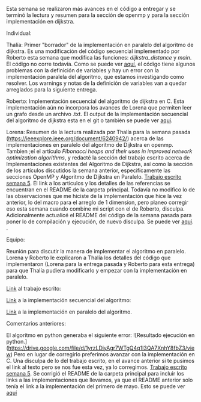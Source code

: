 Esta semana se realizaron más avances en el código a entregar y se terminó la lectura y resumen para la sección de openmp y para la sección implementación en dijkstra.

Individual:

Thalía: Primer "borrador" de la implementación en paralelo del algoritmo de dijkstra. Es una modificación del código secuencial implementado por Roberto esta semana que modifica las funciones: *dijkstra_distance* y *main*. El código no corre todavía. Como se puede ver [aquí](https://drive.google.com/file/d/1JfkdBlnN32Af7yez1DwlN8EP5xzlBhrD/view?usp=sharing), el código tiene algunos problemas con la definición de variables y hay un error con la implementación paralela del algoritmo, que estamos investigando como resolver. Los warnings y notas de la definición de variables van a quedar arreglados para la siguiente entrega.

Roberto: Implementación secuencial del algoritmo de dijkstra en C. Esta implementación aún no incorpora los avances de Lorena que permiten leer un grafo desde un archivo .txt. El output de la implementación secuencial del algoritmo de dijkstra esta en el git o también se puede ver [aquí](https://drive.google.com/file/d/1Q7uL5tYb59l_S_70q9xlNdUk_TOHtYLV/view?usp=sharing).

Lorena: Resumen de la lectura realizada por Thalía para la semana pasada (https://ieeexplore.ieee.org/document/6240942/) acerca de las implementaciones en paralelo del algoritmo de Dijkstra en openmp. Tambien ;eí el artículo *Fibonacci heaps and their uses in improved network optimization algorithms*, y redacté la sección del trabajo escrito acerca de Implementaciones existentes del Algoritmo de Dijkstra, así como la sección de los artículos discutidos la semana anterior, especificamente las secciones OpenMP y Algoritmo de Dijkstra en Paralelo. [Trabajo escrito semana 5](https://drive.google.com/file/d/1Y-FJfFDE45l5zJd6eE1oV0i-kYoL5AYH/view). El link a los artículos y los detalles de las referencias se encuentran en el README de la carpeta principal. Todavía no modifico lo de las observaciones que me hiciste de la implementación que hice la vez anterior, lo del macro para el arreglo de 1 dimension, pero planeo corregir eso esta semana cuando combine mi script con el de Roberto, disculpa. Adicionalmente actualicé el README del código de la semana pasada para poner lo de compilación y ejecución, de nuevo disculpa. Se puede ver [aquí](https://github.com/lmalpicas/analisis-numerico-computo-cientifico/blob/master/proyecto_final/proyectos/equipos/equipo_11/avance_01_05_18/codigo/README.md).
.

Equipo: 

Reunión para discutir la manera de implementar el algoritmo en paralelo. Lorena y Roberto le explicaron a Thalía los detalles del código que implementaron (Lorena para la entrega pasada y Roberto para esta entrega) para que Thalía pudiera modificarlo y empezar con la implementación en paralelo.

[Link](https://drive.google.com/file/d/1Y-FJfFDE45l5zJd6eE1oV0i-kYoL5AYH/view) al trabajo escrito: 

[Link](https://github.com/taguerram/analisis-numerico-computo-cientifico/blob/mno-2018-1/proyecto_final/proyectos/equipos/equipo_11/avance_08_05_18/dijkstra_secuencial.c) a la implementación secuencial del algoritmo:

[Link](https://github.com/taguerram/analisis-numerico-computo-cientifico/blob/mno-2018-1/proyecto_final/proyectos/equipos/equipo_11/avance_08_05_18/dijkstra_paralelo.c) a la implementación en paralelo del algoritmo.

Comentarios anteriores:

El algoritmo en python generaba el siguiente error:
![Resultado ejecución en python.] (https://drive.google.com/file/d/1yrzLDiyAgr7WTgQ4q1I3QA7XnhY8fbZ3/view)
Pero en lugar de corregirlo preferimos avanzar con la implementación en C. 
Una disculpa de lo del trabajo escrito, en el avance anterior si te pusimos el link al texto pero se nos fue esta vez, ya lo corregimos. 
[Trabajo escrito semana 5](https://drive.google.com/file/d/1Y-FJfFDE45l5zJd6eE1oV0i-kYoL5AYH/view).
Se corrigió el README de la carpeta principal para incluir los links a las implementaciones que llevamos, ya que el README anterior solo tenía el link a la implementación del primero de mayo. Esto se puede ver [aquí](https://github.com/lmalpicas/analisis-numerico-computo-cientifico/tree/master/proyecto_final/proyectos/equipos/equipo_11)

